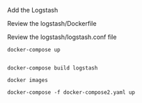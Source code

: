 Add the Logstash

Review the logstash/Dockerfile

Review the logstash/logstash.conf file


    docker-compose up


    docker-compose build logstash

    docker images

    docker-compose -f docker-compose2.yaml up
